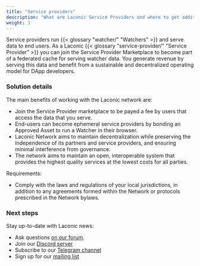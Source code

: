 ```yaml
---
title: "Service providers"
description: "What are Laconic Service Providers and where to get additional information."
weight: 3
---
```


Service providers run {{< glossary "watcher/" "Watchers" >}} and serve data to end users. As a Laconic {{< glossary "service-provider/" "Service Provider" >}} you can join the Service Provider Marketplace to become part of a federated cache for serving watcher data. You generate revenue by serving this data and benefit from a sustainable and decentralized operating model for DApp developers.

### Solution details

The main benefits of working with the Laconic network are:

- Join the Service Provider marketplace to be payed a fee by users that access the data that you serve.
- End-users can become ephemeral service providers by bonding an Approved Asset to run a Watcher in their browser.
- Laconic Network aims to maintain decentralization while preserving the independence of its partners and service providers, and ensuring minimal interference from governance.
- The network aims to maintain an open, interoperable system that provides the highest quality services at the lowest costs for all parties.

Requirements:

- Comply with the laws and regulations of your local jurisdictions, in addition to any agreements formed within the Network or protocols prescribed in the Network bylaws.

### Next steps

Stay up-to-date with Laconic news:

- Ask questions [on our forum](https://laconic.community).
- Join our [Discord server](https://discord.com/invite/ukhbBemyxY)
- Subscribe to our [Telegram channel](https://t.me/laconicnetwork)
- Sign up for our [mailing list](https://www.laconic.com/)

